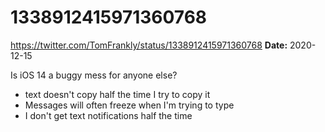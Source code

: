 # 1338912415971360768
https://twitter.com/TomFrankly/status/1338912415971360768
**Date:** 2020-12-15

Is iOS 14 a buggy mess for anyone else?

- text doesn't copy half the time I try to copy it
- Messages will often freeze when I'm trying to type
- I don't get text notifications half the time
